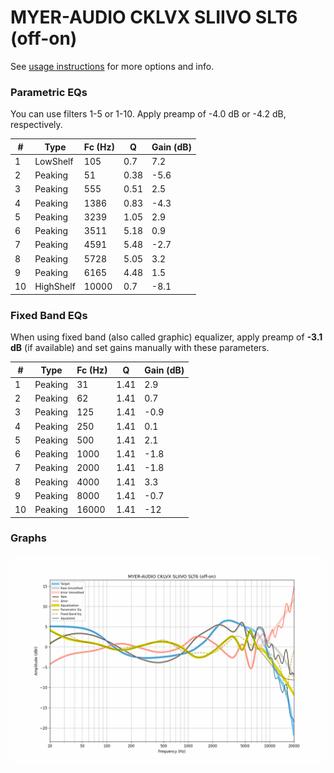 # MYER-AUDIO CKLVX SLIIVO SLT6 (off-on)
See [usage instructions](https://github.com/jaakkopasanen/AutoEq#usage) for more options and info.

### Parametric EQs
You can use filters 1-5 or 1-10. Apply preamp of -4.0 dB or -4.2 dB, respectively.

|   # | Type      |   Fc (Hz) |    Q |   Gain (dB) |
|-----|-----------|-----------|------|-------------|
|   1 | LowShelf  |       105 | 0.7  |         7.2 |
|   2 | Peaking   |        51 | 0.38 |        -5.6 |
|   3 | Peaking   |       555 | 0.51 |         2.5 |
|   4 | Peaking   |      1386 | 0.83 |        -4.3 |
|   5 | Peaking   |      3239 | 1.05 |         2.9 |
|   6 | Peaking   |      3511 | 5.18 |         0.9 |
|   7 | Peaking   |      4591 | 5.48 |        -2.7 |
|   8 | Peaking   |      5728 | 5.05 |         3.2 |
|   9 | Peaking   |      6165 | 4.48 |         1.5 |
|  10 | HighShelf |     10000 | 0.7  |        -8.1 |

### Fixed Band EQs
When using fixed band (also called graphic) equalizer, apply preamp of **-3.1 dB** (if available) and set gains manually with these parameters.

|   # | Type    |   Fc (Hz) |    Q |   Gain (dB) |
|-----|---------|-----------|------|-------------|
|   1 | Peaking |        31 | 1.41 |         2.9 |
|   2 | Peaking |        62 | 1.41 |         0.7 |
|   3 | Peaking |       125 | 1.41 |        -0.9 |
|   4 | Peaking |       250 | 1.41 |         0.1 |
|   5 | Peaking |       500 | 1.41 |         2.1 |
|   6 | Peaking |      1000 | 1.41 |        -1.8 |
|   7 | Peaking |      2000 | 1.41 |        -1.8 |
|   8 | Peaking |      4000 | 1.41 |         3.3 |
|   9 | Peaking |      8000 | 1.41 |        -0.7 |
|  10 | Peaking |     16000 | 1.41 |       -12   |

### Graphs
![](./MYER-AUDIO%20CKLVX%20SLIIVO%20SLT6%20(off-on).png)
